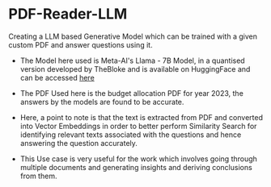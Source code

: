 # PDF-Reader-LLM
Creating a LLM based Generative Model which can be trained with a given custom PDF and answer questions using it.

- The Model here used is Meta-AI's Llama - 7B Model, in a quantised version developed by TheBloke and is available on HuggingFace and can be accessed [here](https://huggingface.co/TheBloke/Llama-2-7B-Chat-GGML)

- The PDF Used here is the budget allocation PDF for year 2023, the answers by the models are found to be accurate.

- Here, a point to note is that the text is extracted from PDF and converted into Vector Embeddings in order to better perform Similarity Search for identifying relevant texts associated with the questions and hence answering the question accurately.

- This Use case is very useful for the work which involves going through multiple documents and generating insights and deriving conclusions from them.
